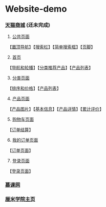 # Website-demo

### [天猫商城]() (还未完成)

1. [公共页面](https://wenhuiyang-luck.github.io/Website-demo/天猫/1-公共页面/1-公共页面.html)

   【[置顶导航](https://wenhuiyang-luck.github.io/Website-demo/天猫/1-公共页面/1-公共页面_置顶导航.html)】【[搜索栏](https://wenhuiyang-luck.github.io/Website-demo/天猫/1-公共页面/1-公共页面_搜索框.html)】【[简单搜索框](https://wenhuiyang-luck.github.io/Website-demo/天猫/1-公共页面/1-公共页面_简单搜索栏.html)】【[页脚](https://wenhuiyang-luck.github.io/Website-demo/天猫/1-公共页面/1-公共页面_页脚.html)】

2. [首页](https://wenhuiyang-luck.github.io/Website-demo/天猫/2-首页/2-首页.html)

   【[导航和轮播](https://wenhuiyang-luck.github.io/Website-demo/天猫/2-首页/2-首页_导航和轮播.html)】【[分类推荐产品](https://wenhuiyang-luck.github.io/Website-demo/天猫/2-首页/2-首页_分类和推荐产品.html)】【[产品列表](https://wenhuiyang-luck.github.io/Website-demo/天猫/2-首页/2-首页_产品列表.html)】
   
3. [分类页面](https://wenhuiyang-luck.github.io/Website-demo/天猫/3-分类页面/3-分类页面.html)
   
   【[排序和价格](https://wenhuiyang-luck.github.io/Website-demo/天猫/3-分类页面/3-分类页面_排序和价格.html)】【[产品列表](https://wenhuiyang-luck.github.io/Website-demo/天猫/3-分类页面/3-分类页面_产品列表.html)】
   
4. [产品页面](https://wenhuiyang-luck.github.io/Website-demo/天猫/4-产品页面/4-产品页面.html)

   【[产品图片](https://wenhuiyang-luck.github.io/Website-demo/天猫/4-产品页面/4-产品页面_产品图片.html)】【[基本信息](https://wenhuiyang-luck.github.io/Website-demo/天猫/4-产品页面/4-产品页面_基本信息.html)】【[产品详情](https://wenhuiyang-luck.github.io/Website-demo/天猫/4-产品页面/4-产品页面_产品详情.html)】【[累计评价](https://wenhuiyang-luck.github.io/Website-demo/天猫/4-产品页面/4-产品页面_累计评价.html)】
   
5. [购物车页面]()

   【[订单结算](https://wenhuiyang-luck.github.io/Website-demo/天猫/5-购物车页面/5-购物车页面_订单结算.html)】
   
6. [我的订单页面]()

   【[订单页面](https://wenhuiyang-luck.github.io/Website-demo/天猫/我的订单页面/订单页面.html)】
   
7. [登录页面](https://wenhuiyang-luck.github.io/Website-demo/天猫/注册登录页面/login.html)

   【[登录页面](https://wenhuiyang-luck.github.io/Website-demo/天猫/注册登录页面/login.html)】
   

### [慕课网](https://wenhuiyang-luck.github.io/Website-demo/慕课网/index.html)

### [厘米学院主页](https://wenhuiyang-luck.github.io/Website-demo/厘米学院主页/index.html)
